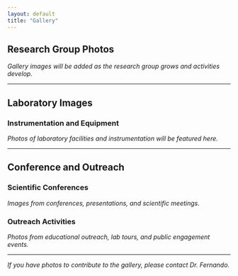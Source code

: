 ```yaml
---
layout: default
title: "Gallery"
---
```



## Research Group Photos

*Gallery images will be added as the research group grows and activities develop.*

---

## Laboratory Images

### Instrumentation and Equipment

*Photos of laboratory facilities and instrumentation will be featured here.*

---

## Conference and Outreach

### Scientific Conferences

*Images from conferences, presentations, and scientific meetings.*

### Outreach Activities

*Photos from educational outreach, lab tours, and public engagement events.*

---

*If you have photos to contribute to the gallery, please contact Dr. Fernando.*